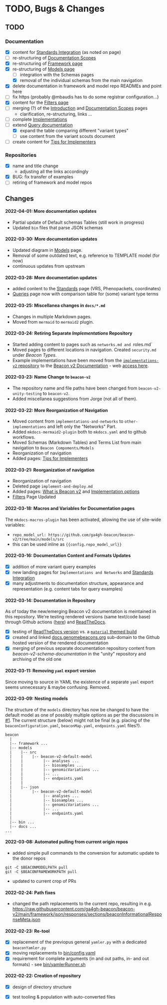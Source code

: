 # TODO, Bugs & Changes

## TODO

### Documentation

<!-- When done => please check & move to some dated item in Changes below-->

* [x] content for [Standards Integration](formats-standards.md) (as noted on page)
* [ ] re-structuring of [Documentation Scopes](roles.md)
* [x] re-structuring of [Framework page](framework.md) 
* [x] re-structuring of [Models page](framework.md)
    - [ ] integration with the Schemas pages
    - [x] removal of the individual schemas from the main navigation
* [x] delete documentation in framework and model repo READMEs and point here
* [ ] fix https (probably @mbaudis has to do some registrar configuration...)
* [x] content for the [Filters page](filters.md)
* [ ] merging (?) of the [Introduction](index.md) and [Documentation Scopes](roles.md) pages
    - clarification, re-structuring, links ...
* [ ] complete  [Implementations](other-implementations.md)
* [ ] extend [Query documentation](variant-queries.md)
    - [x] expand the table comparing different "variant types"
    - [ ] use content from the variant scouts document
* [ ] create content for [Tips for Implementers](tips-for-implementers)

### Repositories

* [x] name and title change
    - adjusting all the links accordingly
* [x] BUG: fix transfer of examples
* [ ] retiring of framework and model repos

## Changes

#### 2022-04-01: More documentation updates

* Partial update of Default schemas Tables (still work in progress)
* Updated `bin` files that parse JSON schemas

#### 2022-03-30: More documentation updates

* Updated diagram in [Models](models.md#Introduction) page.
* Removal of some outdated text, e.g. reference to TEMPLATE model (for now)
* continuous updates from upstream

#### 2022-03-28: More documentation updates

* added content to the [Standards](formats-standards.md) page (VRS, Phenopackets, coordinates)
* [Queries](variant-queries.md) page now with comparison table for (some) variant type terms

#### 2022-03-25: Miscellanea changes in `docs/*.md`

* Changes in multiple Markdown pages.
* Moved from `mermaid` to `mermaid2` plugin.

#### 2022-03-24: Retiring Separate _Implementations_ Repository

* Started adding content to pages such as `networks.md and `roles.md`
* Moved pages to different locations in navigation. Created `security.md` under *Beacon Types*.
* Example implementations have been moved from the [`implementations-v2` repository](https://github.com/ga4gh-beacon/implementations-v2) to the [Beacon v2 Documentation](https://github.com/ga4gh-beacon/beacon-v2/edit/main/docs/implementations/) - web [access here](https://docs.genomebeacons.org/other-implementations/).

#### 2022-03-23: Name Change to `beacon-v2`

* The repository name and file paths have been changed from `beacon-v2-unity-testing`
to `beacon-v2`.
* Added miscellanea suggestions from Jorge (not all of them).

#### 2022-03-22: More Reorganization of Navigation

* Moved content from `implementations-and-networks` to `other-implementations` and left only the "Networks" Part.
* Added `mkdocs-mermaid2-plugin` both to `mkdocs.yaml` and to github workflows.
* Moved Schemas (Markdown Tables) and Terms List from main navigation to `Beacon Compoments/Models`
* Reorganization of navigation
* Added pages: [Tips for Implementers](tips-for-implementers.md)

#### 2022-03-21: Reorganization of navigation

* Reorganization of navigation
* Deleted page `implement-and-deploy.md`
* Added pages: [What is Beacon v2](what-is-beacon-v2.md) and [Implementation options](implementations-options.md)
* [Filters](filters.md) Page Updated

#### 2022-03-18: Macros and Variables for Documentation pages

The `mkdocs-macros-plugin` has been activated, allowing the use of site-wide variables:

* `repo_model_url: https://github.com/ga4gh-beacon/beacon-v2/tree/main/models/src`
* this can be used inline as `{{config.repo_model_url}}`

#### 2022-03-16: Documentation Content and Formats Updates

* [x] addition of more variant query examples
* [x] new landing pages for `Implementations and Networks` and [Standards Integration](formats-standards.md)
* [x] many adjustments to documentation structure, appearance and representation (e.g. content tabs for query examples)

#### 2022-03-14: Documentation in Repository

As of today the new/emerging Beacon v2 documentation is meintained in this repository. We're testing rendered versions (same text/code base) through Github actions ([here](https://beacon-project.io/beacon-v2/)) and [ReadTheDocs](https://beacon-v2-unity.readthedocs.io/en/latest/).

* [x] testing of [ReadTheDocs version](https://beacon-v2-unity.readthedocs.io/) vs. a [`material` themed build](https://beacon-project.io/beacon-v2/)
* [x] created and linked [docs.genomebeacons.org](http://docs.genomebeacons.org)
sub-domain to the Github hosted version of the rendered documentation
* [x] merging of previous separate documentation repository content from _beacon-v2-schema-documentation_
in the "unity" repository and archiving of the old one

#### 2022-03-11: Removing `yaml` export version

Since moving to source in YAML the existence of a separate `yaml` export seems unnecessary & maybe confusing. Removed.

#### 2022-03-09: Nesting models

The structure of the `models` directory has now be changed to have the default model as one of possibly multiple
options as per the discussions in [#1](https://github.com/ga4gh-beacon/beacon-v2/issues/1).
The current structure (below) might not be final (e.g. placing of the `beaconConfiguration.yaml`, `beaconMap.yaml`, `endpoints.yaml` files?).

```
beacon
  |
  |-- framework ...
  |-- models
  |    |-- src
  |    |    |-- beacon-v2-default-model
  |    |         |-- analyses ...
  |    |         |-- biosamples ...
  |    |         |-- genomicVariations ...
  |    |         |-- ...
  |    |         |-- endpoints.yaml
  |    |     
  |    |-- json
  |         |-- beacon-v2-default-model
  |              |-- analyses ...
  |              |-- biosamples ...
  |              |-- genomicVariations ...
  |              |-- ...
  |              |-- endpoints.yaml
  |
  |-- bin ...
  |-- docs ...               
...
```

#### 2022-03-08: Automated pulling from current origin repos

* added simple pull commands to the conversion for automatic update to the donor repos

```
git -C $BEACONMODELPATH pull
git -C $BEACONFRAMEWORKPATH pull
```

* updated to current crop of PRs

#### 2022-02-24: Path fixes

* changed the path replacements to the current repo, resulting in e.g. <https://raw.githubusercontent.com/ga4gh-beacon/beacon-v2/main/framework/json/responses/sections/beaconInformationalResponseMeta.json>

#### 2022-02-23: Re-tool

* [x] replacement of the previopus general `yamler.py` with a dedicated `beaconYamler.py`
* [x] moving replacements to [bin/config.yaml](https://github.com/ga4gh-beacon/beacon-v2/bin/config.yaml)
* [x] requirement for complete arguments (in and out paths, in- and out formats) - see [bin/yamlerRunner.sh](https://github.com/ga4gh-beacon/beacon-v2/bin/yamlerRunner.sh)

#### 2022-02-22: Creation of repository

* [x] design of directory structure
* [x] test tooling & population with auto-converted files


